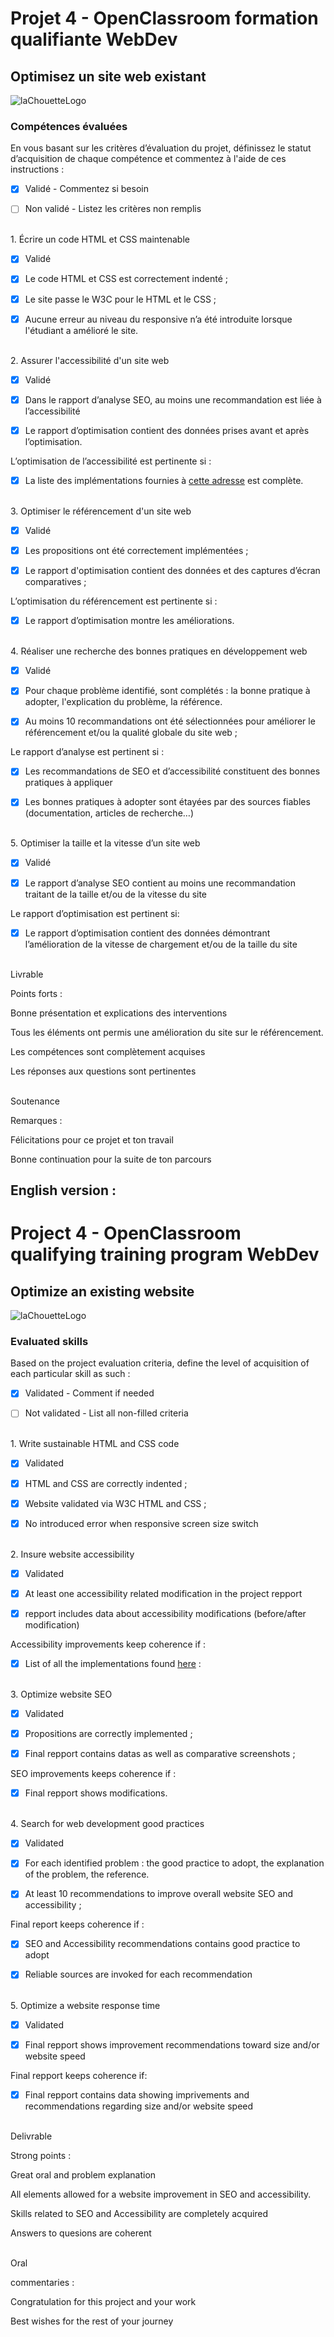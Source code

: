 # Projet 4 - OpenClassroom formation qualifiante WebDev #

## Optimisez un site web existant ##

![laChouetteLogo](./img/logo.png)

### Compétences évaluées ###

En vous basant sur les critères d’évaluation du projet, définissez le statut d’acquisition de chaque compétence et commentez à l'aide de ces instructions :

- [X] Validé - Commentez si besoin

- [ ] Non validé - Listez les critères non remplis  

<br/>
1. Écrire un code HTML et CSS maintenable

- [X] Validé 

- [X] Le code HTML et CSS est correctement indenté ;

- [X] Le site passe le W3C pour le HTML et le CSS ;

- [X] Aucune erreur au niveau du responsive n’a été introduite lorsque l'étudiant a amélioré le site.

 
<br/>
2. Assurer l'accessibilité d'un site web

- [X] Validé

- [X] Dans le rapport d’analyse SEO, au moins une recommandation est liée à l’accessibilité

- [X] Le rapport d’optimisation contient des données prises avant et après l’optimisation.

L’optimisation de l’accessibilité est pertinente si : 

- [X] La liste des implémentations fournies à [cette adresse](https://developer.mozilla.org/fr/docs/Web/Accessibility/Mobile_accessibility_checklist) est complète.

 
<br/>
3. Optimiser le référencement d'un site web

- [X] Validé 

- [X] Les propositions ont été correctement implémentées ;

- [X] Le rapport d'optimisation contient des données et des captures d’écran comparatives ;

L’optimisation du référencement est pertinente si :

- [X] Le rapport d’optimisation montre les améliorations.

 
<br/>
4. Réaliser une recherche des bonnes pratiques en développement web

- [X] Validé

- [X] Pour chaque problème identifié, sont complétés : la bonne pratique à adopter, l'explication du problème, la référence. 

- [X] Au moins 10 recommandations ont été sélectionnées pour améliorer le référencement et/ou la qualité globale du site web ;

Le rapport d’analyse est pertinent si : 

- [X] Les recommandations de SEO et d’accessibilité constituent des bonnes pratiques à appliquer

- [X] Les bonnes pratiques à adopter sont étayées par des sources fiables (documentation, articles de recherche…) 

 
<br/>
5. Optimiser la taille et la vitesse d’un site web

- [X] Validé

- [X] Le rapport d’analyse SEO contient au moins une recommandation traitant de la taille et/ou de la vitesse du site

Le rapport d’optimisation est pertinent si:

- [X] Le rapport d’optimisation contient des données démontrant l’amélioration de la vitesse de chargement et/ou de la taille du site

 
<br/>
Livrable

Points forts :

Bonne présentation et explications des interventions 

Tous les éléments ont permis une amélioration du site sur le référencement.

Les compétences sont complètement acquises 

Les réponses aux questions sont pertinentes 

<br/>
Soutenance

Remarques :

Félicitations pour ce projet et ton travail 

Bonne continuation pour la suite de ton parcours 



English version :
--------------------

# Project 4 - OpenClassroom qualifying training program WebDev #

## Optimize an existing website ##

![laChouetteLogo](./img/logo.png)

### Evaluated skills ###

Based on the project evaluation criteria, define the level of acquisition of each particular skill as such :

- [X] Validated - Comment if needed

- [ ] Not validated - List all non-filled criteria 

<br/>
1. Write sustainable HTML and CSS code

- [X] Validated

- [X] HTML and CSS are correctly indented ;

- [X] Website validated via W3C HTML and CSS ;

- [X] No introduced error when responsive screen size switch

 
<br/>
2. Insure website accessibility

- [X] Validated

- [X] At least one accessibility related modification in the project repport

- [X] repport includes data about accessibility modifications (before/after modification)

Accessibility improvements keep coherence if : 

- [X] List of all the implementations found [here](https://developer.mozilla.org/fr/docs/Web/Accessibility/Mobile_accessibility_checklist) :


<br/>
3. Optimize website SEO

- [X] Validated 

- [X] Propositions are correctly implemented ;

- [X] Final repport contains datas as well as comparative screenshots ;

SEO improvements keeps coherence if :

- [X] Final repport shows modifications.

 
<br/>
4. Search for web development good practices

- [X] Validated

- [X] For each identified problem : the good practice to adopt, the explanation of the problem, the reference.

- [X] At least 10 recommendations to improve overall website SEO and accessibility ;

Final report keeps coherence if : 

- [X] SEO and Accessibility recommendations contains good practice to adopt

- [X] Reliable sources are invoked for each recommendation

 
<br/>
5. Optimize a website response time

- [X] Validated

- [X] Final repport shows improvement recommendations toward size and/or website speed

Final repport keeps coherence if:

- [X] Final repport contains data showing imprivements and recommendations regarding size and/or website speed

 
<br/>
Delivrable

Strong points :

Great oral and problem explanation 

All elements allowed for a website improvement in SEO and accessibility.

Skills related to SEO and Accessibility are completely acquired

Answers to quesions are coherent

<br/>
Oral

commentaries :

Congratulation for this project and your work 

Best wishes for the rest of your journey